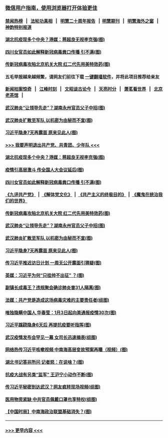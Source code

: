 ### [微信用户指南，使用浏览器打开体验更佳](https://github.com/gfw-breaker/banned-news1/blob/master/indexes/wechat-guide.md?t=0)
#### [禁闻热榜](热点新闻.md?t=0)  &nbsp;&nbsp;|&nbsp;&nbsp; [法轮功真相](https://github.com/gfw-breaker/truth/blob/master/README.md?t=0) &nbsp;&nbsp;|&nbsp;&nbsp; [明慧二十周年报告](https://github.com/gfw-breaker/mh-reports/blob/master/README.md?t=0) &nbsp;&nbsp;|&nbsp;&nbsp;[明慧期刊](https://github.com/gfw-breaker/mh-qikan) &nbsp;&nbsp;|&nbsp;&nbsp; [明慧海外之窗](https://github.com/gfw-breaker/mh-news/blob/master/README.md?t=0) &nbsp;&nbsp;|&nbsp;&nbsp; [神韵特别报道](https://github.com/gfw-breaker/mh-news/blob/master/shenyun.md?t=0)
#### [湖北抗疫现多个中央？港媒：蒋超良无视李克强(图)](../pages/p2/922154.md?t=02071322) 
#### [四川女官员如此解释新冠病毒粪口传播 引不满(图)](../pages/p2/922144.md?t=02071322) 
#### [传新冠病毒攻陷北京机关大院 红二代先用美特效药(图)](../pages/p2/922107.md?t=02071322) 
#### 五毛举报越来越频繁，请网友们前往下载 [一键翻墙软件](https://github.com/gfw-breaker/ssr-accounts)，并将此项目推荐给亲友
#### [新闻拍案惊奇](https://github.com/gfw-breaker/banned-news1/blob/master/pages/link4.md) &nbsp;&nbsp;|&nbsp;&nbsp; [江峰时刻](https://github.com/gfw-breaker/banned-news1/blob/master/pages/link4.md) &nbsp;&nbsp;|&nbsp;&nbsp; [文昭谈古论今](https://github.com/gfw-breaker/banned-news1/blob/master/pages/link4.md) &nbsp;&nbsp;|&nbsp;&nbsp; [天亮时分](https://github.com/gfw-breaker/banned-news1/blob/master/pages/link4.md) &nbsp;&nbsp;|&nbsp;&nbsp; [萧茗看世界](https://github.com/gfw-breaker/banned-news1/blob/master/pages/link4.md) &nbsp;&nbsp;|&nbsp;&nbsp; [北京老茶馆](https://github.com/gfw-breaker/banned-news1/blob/master/pages/link4.md) &nbsp;&nbsp;|&nbsp;&nbsp; 
#### [武汉肺炎“让领导先走”？湖南永州官员父子中招(图)](../pages/p2/922095.md?t=02071322) 
#### [武汉肺炎扩散至军队 以机密为由秘而不宣(图)](../pages/p2/922044.md?t=02071322) 
#### [习近平隐身7天再露面 原来见此人(图)](../pages/p2/922041.md?t=02071322) 
#### [>>> 我要声明退出共产党、共青团、少年队 <<<](https://github.com/begood0513/goodnews/blob/master/quit/letter.md) 
#### [湖北抗疫现多个中央？港媒：蒋超良无视李克强(图)](../pages/p2/922154.md?t=02071322) 
#### [疫情引高层激斗 传全国人大会议延后(图)](../pages/p2/922162.md?t=02071322) 
#### [四川女官员如此解释新冠病毒粪口传播 引不满(图)](../pages/p2/922144.md?t=02071322) 
#### [《九评共产党》](https://github.com/begood0513/9ping.md/blob/master/README.md) &nbsp;|&nbsp; [《解体党文化》](../../../../jtdwh.md/blob/master/README.md)  &nbsp;|&nbsp; [《共产主义的终极目的》](../../../../gczydzjmd.md/blob/master/README.md) &nbsp;|&nbsp; [《魔鬼在统治我们的世界》](../../../../mgztzwmdsj.md/blob/master/README.md) 
#### [传新冠病毒攻陷北京机关大院 红二代先用美特效药(图)](../pages/p2/922107.md?t=02071322) 
#### [武汉肺炎“让领导先走”？湖南永州官员父子中招(图)](../pages/p2/922095.md?t=02071322) 
#### [武汉肺炎扩散至军队 以机密为由秘而不宣(图)](../pages/p2/922044.md?t=02071322) 
#### [习近平隐身7天再露面 原来见此人(图)](../pages/p2/922041.md?t=02071322) 
#### [传习近平推迟访日计划 一周无公开露面引猜疑(图)](../pages/p2/922006.md?t=02071322) 
#### [英媒：习近平为何“只挂帅不出征” ？(图)](../pages/p2/921925.md?t=02071322) 
#### [副镇长成毒王？违规聚会确诊肺炎害31人隔离(图)](../pages/p2/921985.md?t=02071322) 
#### [法媒：共产党是造成这场病毒灾难的主要责任者(组图)](../pages/p2/921958.md?t=02071322) 
#### [唯独隐瞒中国人 华春莹：1月3日起向美通报疫情30次(图)](../pages/p2/921893.md?t=02071322) 
#### [习近平蹊跷隐身6天后 再提抗疫要听指挥(图)](../pages/p2/921870.md?t=02071322) 
#### [武汉疫情发布会罕见一幕 女司长迅速摘表(组图)](../pages/p2/921849.md?t=02071322) 
#### [网络热传习近平咳嗽视频 中南海高层变故预案再曝（视频）(图)](../pages/p2/921846.md?t=02071322) 
#### [湖北书记答非所问 记者怒：在说啥？(图)](../pages/p2/921804.md?t=02071322) 
#### [抗疫大战有另类“监军” 王沪宁小动作不断(图)](../pages/p2/921771.md?t=02071322) 
#### [传习近平秘密到达武汉？网友疯转现场视频(组图)](../pages/p2/921775.md?t=02071322) 
#### [医用物资紧缺 中共官员佩戴口罩也享特权(组图)](../pages/p2/921786.md?t=02071322) 
#### [【中国时局】中南海政治联盟基础消失？(图)](../pages/p2/921687.md?t=02071322) 

----
#### [ >>> 更早内容 <<< ](../indexes/p2-earlier.md)
